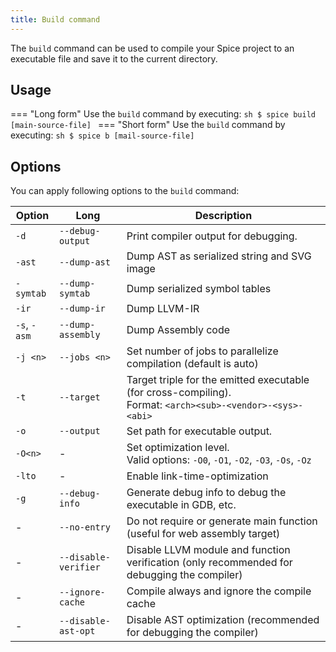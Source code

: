 ```yaml
---
title: Build command
---
```


The `build` command can be used to compile your Spice project to an executable file and save it to the current directory.

## Usage
=== "Long form"
    Use the `build` command by executing:
    ```sh
    $ spice build [main-source-file]
    ```
=== "Short form"
    Use the `build` command by executing:
    ```sh
    $ spice b [mail-source-file]
    ```

## Options
You can apply following options to the `build` command:

| Option       | Long                 | Description                                                                                                     |
|--------------|----------------------|-----------------------------------------------------------------------------------------------------------------|
| `-d`         | `--debug-output`     | Print compiler output for debugging.                                                                            |
| `-ast`       | `--dump-ast`         | Dump AST as serialized string and SVG image                                                                     |
| `-symtab`    | `--dump-symtab`      | Dump serialized symbol tables                                                                                   |
| `-ir`        | `--dump-ir`          | Dump LLVM-IR                                                                                                    |
| `-s`, `-asm` | `--dump-assembly`    | Dump Assembly code                                                                                              |
| `-j <n>`     | `--jobs <n>`         | Set number of jobs to parallelize compilation (default is auto)                                                 |
| `-t`         | `--target`           | Target triple for the emitted executable (for cross-compiling). <br> Format: `<arch><sub>-<vendor>-<sys>-<abi>` |
| `-o`         | `--output`           | Set path for executable output.                                                                                 |
| `-O<n>`      | -                    | Set optimization level. <br> Valid options: `-O0`, `-O1`, `-O2`, `-O3`, `-Os`, `-Oz`                            |
| `-lto`       | -                    | Enable link-time-optimization                                                                                   |
| `-g`         | `--debug-info`       | Generate debug info to debug the executable in GDB, etc.                                                        |
| -            | `--no-entry`         | Do not require or generate main function (useful for web assembly target)                                       |
| -            | `--disable-verifier` | Disable LLVM module and function verification (only recommended for debugging the compiler)                     |
| -            | `--ignore-cache`     | Compile always and ignore the compile cache                                                                     |
| -            | `--disable-ast-opt`  | Disable AST optimization (recommended for debugging the compiler)                                               |